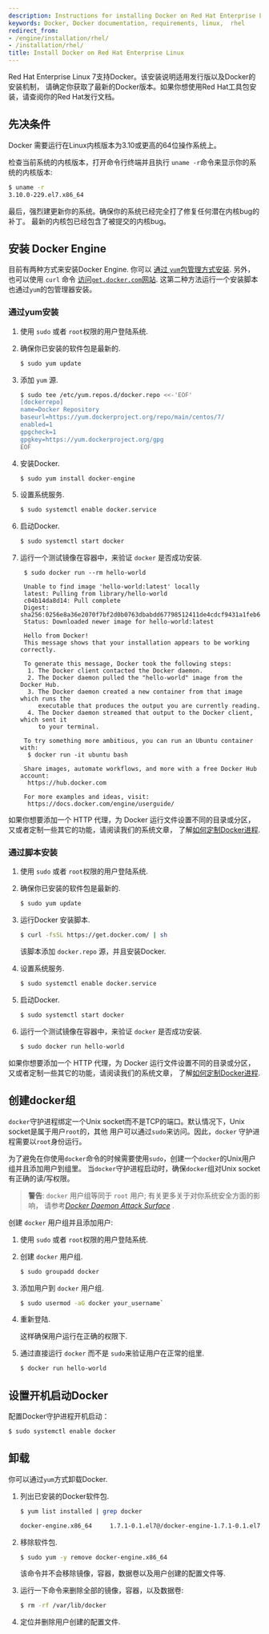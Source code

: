 ```yaml
---
description: Instructions for installing Docker on Red Hat Enterprise Linux.
keywords: Docker, Docker documentation, requirements, linux,  rhel
redirect_from:
- /engine/installation/rhel/
- /installation/rhel/
title: Install Docker on Red Hat Enterprise Linux
---
```


Red Hat Enterprise Linux 7支持Docker。该安装说明适用发行版以及Docker的安装机制，
请确定你获取了最新的Docker版本。如果你想使用Red Hat工具包安装，请查阅你的Red Hat发行文档。

## 先决条件

Docker 需要运行在Linux内核版本为3.10或更高的64位操作系统上。

检查当前系统的内核版本，打开命令行终端并且执行 `uname -r`命令来显示你的系统的内核版本:


```bash
$ uname -r
3.10.0-229.el7.x86_64
```

最后，强烈建更新你的系统。确保你的系统已经完全打了修复任何潜在内核bug的补丁。
最新的内核包已经包含了被提交的内核bug。

## 安装 Docker Engine

目前有两种方式来安装Docker Engine.  你可以 [通过 `yum`包管理方式安装](#install-with-yum). 
另外，也可以使用 `curl` 命令 [访问`get.docker.com`网站](#install-with-the-script). 
这第二种方法运行一个安装脚本也通过`yum`的包管理器安装。

### 通过yum安装

1. 使用 `sudo` 或者 `root`权限的用户登陆系统.

2. 确保你已安装的软件包是最新的.

    ```bash
    $ sudo yum update
    ```

3. 添加 `yum` 源.

    ```bash
    $ sudo tee /etc/yum.repos.d/docker.repo <<-'EOF'
    [dockerrepo]
    name=Docker Repository
    baseurl=https://yum.dockerproject.org/repo/main/centos/7/
    enabled=1
    gpgcheck=1
    gpgkey=https://yum.dockerproject.org/gpg
    EOF
    ```

4. 安装Docker.

    ```bash
    $ sudo yum install docker-engine
    ```

5. 设置系统服务.

    ```bash
    $ sudo systemctl enable docker.service
    ```

6. 启动Docker.

    ```bash
    $ sudo systemctl start docker
    ```

7. 运行一个测试镜像在容器中，来验证 `docker` 是否成功安装.

        $ sudo docker run --rm hello-world

        Unable to find image 'hello-world:latest' locally
        latest: Pulling from library/hello-world
        c04b14da8d14: Pull complete
        Digest: sha256:0256e8a36e2070f7bf2d0b0763dbabdd67798512411de4cdcf9431a1feb60fd9
        Status: Downloaded newer image for hello-world:latest

        Hello from Docker!
        This message shows that your installation appears to be working correctly.

        To generate this message, Docker took the following steps:
         1. The Docker client contacted the Docker daemon.
         2. The Docker daemon pulled the "hello-world" image from the Docker Hub.
         3. The Docker daemon created a new container from that image which runs the
            executable that produces the output you are currently reading.
         4. The Docker daemon streamed that output to the Docker client, which sent it
            to your terminal.

        To try something more ambitious, you can run an Ubuntu container with:
         $ docker run -it ubuntu bash

        Share images, automate workflows, and more with a free Docker Hub account:
         https://hub.docker.com

        For more examples and ideas, visit:
         https://docs.docker.com/engine/userguide/

如果你想要添加一个 HTTP 代理，为 Docker 运行文件设置不同的目录或分区，又或者定制一些其它的功能，请阅读我们的系统文章，
了解[如何定制Docker进程](../../admin/systemd.md).

### 通过脚本安装

1. 使用 `sudo` 或者 `root`权限的用户登陆系统.

2. 确保你已安装的软件包是最新的.

    ```bash
    $ sudo yum update
    ```

3. 运行Docker 安装脚本.

    ```bash
    $ curl -fsSL https://get.docker.com/ | sh
    ```

    该脚本添加 `docker.repo` 源，并且安装Docker.

4. 设置系统服务.

    ```bash
    $ sudo systemctl enable docker.service
    ```

5. 启动Docker.

    ```bash
    $ sudo systemctl start docker
    ```

6. 运行一个测试镜像在容器中，来验证 `docker` 是否成功安装.

    ```bash
    $ sudo docker run hello-world
    ```

如果你想要添加一个 HTTP 代理，为 Docker 运行文件设置不同的目录或分区，又或者定制一些其它的功能，请阅读我们的系统文章，
了解[如何定制Docker进程](../../admin/systemd.md).

## 创建docker组

`docker`守护进程绑定一个Unix socket而不是TCP的端口。默认情况下，Unix socket是属于用户`root`的，其他
用户可以通过`sudo`来访问。因此，`docker` 守护进程需要以`root`身份运行。

为了避免在你使用`docker`命令的时候需要使用`sudo`，创建一个`docker`的Unix用户组并且添加用户到组里。
当`docker`守护进程启动时，确保`docker`组对Unix socket有正确的读/写权限。

>**警告**: `docker` 用户组等同于 `root` 用户; 有关更多关于对你系统安全方面的影响，
> 请参考[*Docker Daemon Attack
>Surface*](../../security/security.md#docker-daemon-attack-surface) .

创建 `docker` 用户组并且添加用户:

1.  使用 `sudo` 或者 `root`权限的用户登陆系统.

2.  创建 `docker` 用户组.

    ```bash
    $ sudo groupadd docker
    ```

3. 添加用户到 `docker` 用户组.

    ```bash
    $ sudo usermod -aG docker your_username`
    ```

4. 重新登陆.

    这样确保用户运行在正确的权限下.

5. 通过直接运行 `docker` 而不是 `sudo`来验证用户在正常的组里.

    ```bash
    $ docker run hello-world
    ```

## 设置开机启动Docker

配置Docker守护进程开机启动：

```bash
$ sudo systemctl enable docker
```

## 卸载

你可以通过`yum`方式卸载Docker.

1. 列出已安装的Docker软件包.

    ```bash
    $ yum list installed | grep docker

    docker-engine.x86_64     1.7.1-0.1.el7@/docker-engine-1.7.1-0.1.el7.x86_64
    ```

2. 移除软件包.

    ```bash
    $ sudo yum -y remove docker-engine.x86_64
    ```

	该命令并不会移除镜像，容器，数据卷以及用户创建的配置文件等.

3. 运行一下命令来删除全部的镜像，容器，以及数据卷:

    ```bash
    $ rm -rf /var/lib/docker
    ```

4. 定位并删除用户创建的配置文件.
